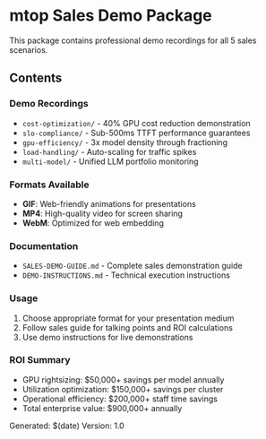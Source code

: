 # mtop Sales Demo Package

This package contains professional demo recordings for all 5 sales scenarios.

## Contents

### Demo Recordings
- `cost-optimization/` - 40% GPU cost reduction demonstration
- `slo-compliance/` - Sub-500ms TTFT performance guarantees  
- `gpu-efficiency/` - 3x model density through fractioning
- `load-handling/` - Auto-scaling for traffic spikes
- `multi-model/` - Unified LLM portfolio monitoring

### Formats Available
- **GIF**: Web-friendly animations for presentations
- **MP4**: High-quality video for screen sharing
- **WebM**: Optimized for web embedding

### Documentation
- `SALES-DEMO-GUIDE.md` - Complete sales demonstration guide
- `DEMO-INSTRUCTIONS.md` - Technical execution instructions

### Usage
1. Choose appropriate format for your presentation medium
2. Follow sales guide for talking points and ROI calculations
3. Use demo instructions for live demonstrations

### ROI Summary
- GPU rightsizing: $50,000+ savings per model annually
- Utilization optimization: $150,000+ savings per cluster  
- Operational efficiency: $200,000+ staff time savings
- Total enterprise value: $900,000+ annually

Generated: $(date)
Version: 1.0